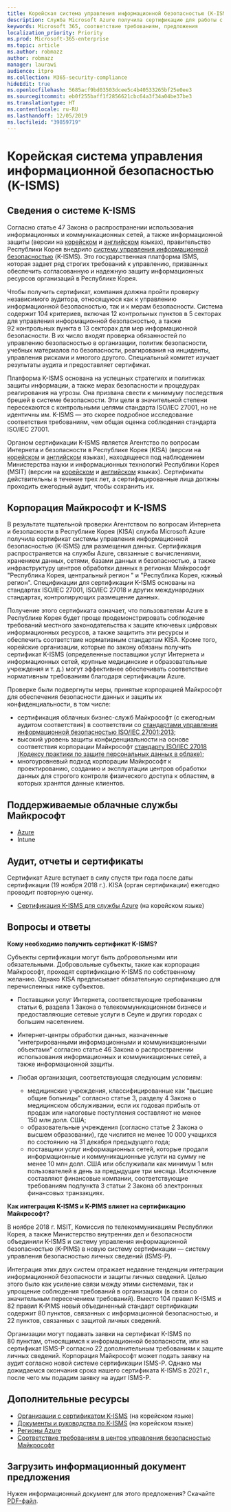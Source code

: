 ```yaml
---
title: Корейская система управления информационной безопасностью (K-ISMS)
description: Служба Microsoft Azure получила сертификацию для работы с корейской системой управления информационной безопасностью (K-ISMS).
keywords: Microsoft 365, соответствие требованиям, предложения
localization_priority: Priority
ms.prod: Microsoft-365-enterprise
ms.topic: article
ms.author: robmazz
author: robmazz
manager: laurawi
audience: itpro
ms.collection: M365-security-compliance
hideEdit: true
ms.openlocfilehash: 5685acf9bd03503dcee5c4b40533265bf25e0ee3
ms.sourcegitcommit: eb0f255baff1f2856621cbc64a3f34a04be37be3
ms.translationtype: HT
ms.contentlocale: ru-RU
ms.lasthandoff: 12/05/2019
ms.locfileid: "39859719"
---
```

# <a name="korea-information-security-management-system-k-isms"></a>Корейская система управления информационной безопасностью (K-ISMS)

## <a name="about-k-isms"></a>Сведения о системе K-ISMS

Согласно статье 47 Закона о распространении использования информационных и коммуникационных сетей, а также информационной защиты (версии на [корейском](https://law.go.kr/lsSc.do?tabMenuId=tab18&query=%EC%A0%95%EB%B3%B4%ED%86%B5%EC%8B%A0%EB%A7%9D%20%EC%9D%B4%EC%9A%A9%EC%B4%89%EC%A7%84%20%EB%B0%8F%20%EC%A0%95%EB%B3%B4%EB%B3%B4%ED%98%B8) и [английском](https://law.go.kr/engLsSc.do?tabMenuId=tab45) языках), правительство Республики Корея внедрило [систему управления информационной безопасностью](https://isms.kisa.or.kr/main/isms/intro/) (K-ISMS). Это государственная платформа ISMS, которая задает ряд строгих требований к управлению, призванных обеспечить согласованную и надежную защиту информационных ресурсов организаций в Республике Корея.

Чтобы получить сертификат, компания должна пройти проверку независимого аудитора, относящуюся как к управлению информационной безопасностью, так и к мерам безопасности. Система содержит 104 критериев, включая 12 контрольных пунктов в 5 секторах для управления информационной безопасностью, а также 92 контрольных пункта в 13 секторах для мер информационной безопасности. В их число входят проверка обязанностей по управлению безопасностью в организации, политик безопасности, учебных материалов по безопасности, реагирования на инциденты, управления рисками и многого другого. Специальный комитет изучает результаты аудита и предоставляет сертификат.

Платформа K-ISMS основана на успешных стратегиях и политиках защиты информации, а также мерах безопасности и процедурах реагирования на угрозы. Она призвана свести к минимуму последствия брешей в системе безопасности. Эти цели в значительной степени пересекаются с контрольными целями стандарта ISO/IEC 27001, но не идентичны им. K-ISMS — это скорее подробное исследование соответствия требованиям, чем общая оценка соблюдения стандарта ISO/IEC 27001.

Органом сертификации K-ISMS является Агентство по вопросам Интернета и безопасности в Республике Корея (KISA) (версии на [корейском](https://www.kisa.or.kr/main.jsp) и [английском](https://www.kisa.or.kr/eng/main.jsp) языках), находящееся под наблюдением Министерства науки и информационных технологий Республики Корея (MSIT) (версии на [корейском](https://www.msit.go.kr/web/main/main.do) и [английском](https://english.msit.go.kr/english/main/main.do) языках). Сертификаты действительны в течение трех лет, а сертифицированные лица должны проходить ежегодный аудит, чтобы сохранить их.

## <a name="microsoft-and-k-isms"></a>Корпорация Майкрософт и K-ISMS

В результате тщательной проверки Агентством по вопросам Интернета и безопасности в Республике Корея (KISA) служба Microsoft Azure получила сертификат системы управления информационной безопасностью (K-ISMS) для размещения данных. Сертификация распространяется на службы Azure, связанные с вычислениями, хранением данных, сетями, базами данных и безопасностью, а также инфраструктуру центров обработки данных в регионах Майкрософт "Республика Корея, центральный регион " и "Республика Корея, южный регион". Спецификации для сертификации K-ISMS основаны на стандартах ISO/IEC 27001, ISO/IEC 27018 и других международных стандартах, контролирующих размещение данных.

Получение этого сертификата означает, что пользователям Azure в Республике Корея будет проще продемонстрировать соблюдение требований местного законодательства к защите ключевых цифровых информационных ресурсов, а также защитить эти ресурсы и обеспечить соответствие нормативным стандартам KISA. Кроме того, корейские организации, которые по закону обязаны получить сертификат K-ISMS (определенные поставщики услуг Интернета и информационных сетей, крупные медицинские и образовательные учреждения и т. д.) могут эффективнее обеспечивать соответствие нормативным требованиям благодаря сертификации Azure.

Проверке были подвергнуты меры, принятые корпорацией Майкрософт для обеспечения безопасности данных и защиты их конфиденциальности, в том числе:

- сертификация облачных бизнес-служб Майкрософт (с ежегодным аудитом соответствия) в соответствии со [стандартами управления информационной безопасностью ISO/IEC 27001:2013](offering-iso-27001.md);
- высокий уровень защиты конфиденциальности на основе соответствия корпорации Майкрософт [стандарту ISO/IEC 27018 (Кодексу практики по защите персональных данных в облаке)](offering-iso-27018.md);
- многоуровневый подход корпорации Майкрософт к проектированию, созданию и эксплуатации центров обработки данных для строгого контроля физического доступа к областям, в которых хранятся данные клиентов.

## <a name="microsoft-in-scope-cloud-services"></a>Поддерживаемые облачные службы Майкрософт

- [Azure](https://gallery.technet.microsoft.com/Overview-of-Azure-c1be3942)
- Intune

## <a name="audits-reports-and-certificates"></a>Аудит, отчеты и сертификаты

Сертификат Azure вступает в силу спустя три года после даты сертификации (19 ноября 2018 г.). KISA (орган сертификации) ежегодно проводит повторную оценку.

- [Сертификация K-ISMS для службы Azure](https://isms.kisa.or.kr/main/isms/issue/?certificationMode=list&crtfYear=2018&searchCondition=2&searchKeyword=%EB%A7%88%EC%9D%B4%ED%81%AC%EB%A1%9C%EC%86%8C%ED%94%84%ED%8A%B8) (на корейском языке)

## <a name="frequently-asked-questions"></a>Вопросы и ответы

**Кому необходимо получить сертификат K-ISMS?**

Субъекты сертификации могут быть добровольными или обязательными. Добровольные субъекты, такие как корпорация Майкрософт, проходят сертификацию K-ISMS по собственному желанию. Однако KISA предписывает обязательную сертификацию для перечисленных ниже субъектов.

- Поставщики услуг Интернета, соответствующие требованиям статьи 6, раздела 1 Закона о телекоммуникационном бизнесе и предоставляющие сетевые услуги в Сеуле и других городах с большим населением.

- Интернет-центры обработки данных, назначенные "интегрированными информационными и коммуникационными объектами" согласно статье 46 Закона о распространении использования информационных и коммуникационных сетей, а также информационной защиты.

- Любая организация, соответствующая следующим условиям:

    - медицинские учреждения, классифицированные как "высшие общие больницы" согласно статье 3, разделу 4 Закона о медицинском обслуживании, если их годовая прибыль от продаж или налоговые поступления составляют не менее 150 млн долл. США;
    - образовательные учреждения (согласно статье 2 Закона о высшем образовании), где числится не менее 10 000 учащихся по состоянию на 31 декабря предыдущего года;
    - поставщики услуг информационных сетей, которые продали информационные и коммуникационные услуги на сумму не менее 10 млн долл. США или обслуживали как минимум 1 млн пользователей в день за предыдущие три месяца. Исключение составляют финансовые компании, соответствующие требованиям подпункта 3 статьи 2 Закона об электронных финансовых транзакциях.

**Как интеграция K-ISMS и K-PIMS влияет на сертификацию Майкрософт?**

В ноябре 2018 г. MSIT, Комиссия по телекоммуникациям Республики Корея, а также Министерство внутренних дел и безопасности объединили K-ISMS и систему управления информационной безопасностью (K-PIMS) в новую систему сертификации — систему управления безопасностью личных сведений (ISMS-P).

Интеграция этих двух систем отражает недавние тенденции интеграции информационной безопасности и защиты личных сведений. Целью этого было как усиление связи между этими системами, так и упрощение соблюдения требований в организациях (в связи со значительным пересечением требований). Вместо 104 правил K-ISMS и 82 правил K-PIMS новый объединенный стандарт сертификации содержит 80 пунктов, связанных с информационной безопасностью, и 22 пунктов, связанных с защитой личных сведений.

Организации могут подавать заявки на сертификат K-ISMS по 80 пунктам, относящимся к информационной безопасности, или на сертификат ISMS-P согласно 22 дополнительным требованиям к защите личных сведений. Корпорация Майкрософт может подать заявку на аудит согласно новой системе сертификации ISMS-P. Однако мы дожидаемся окончания срока нашего сертификата K-ISMS в 2021 г., после чего мы подадим заявку на аудит ISMS-P.

## <a name="additional-resources"></a>Дополнительные ресурсы

- [Организации с сертификатом K-ISMS](https://isms.kisa.or.kr/main/isms/issue/?certificationMode=list&crtfYear=2018&searchCondition=2&searchKeyword=%EB%A7%88%EC%9D%B4%ED%81%AC%EB%A1%9C%EC%86%8C%ED%94%84%ED%8A%B8) (на корейском языке)
- [Документы и руководства по K-ISMS](https://isms.kisa.or.kr/main/isms/notice/) (на корейском языке)
- [Регионы Azure](https://azure.microsoft.com/global-infrastructure/regions/)
- [Соответствие требованиям в центре управления безопасностью Майкрософт](https://www.microsoft.com/trust-center/compliance/compliance-overview)

## <a name="download-the-offering-backgrounder"></a>Загрузить информационный документ предложения

Нужен информационный документ для этого предложения? Скачайте [PDF-файл](https://download.microsoft.com/download/2/C/6/2C6FFA1C-1BA8-48E8-887A-4EA52E256AF3/K-ISMS-Compliance.pdf).
